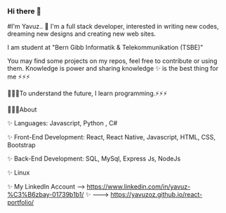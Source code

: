 ### Hi there 👋
#I'm Yavuz..
🚀 I'm a full stack developer, interested in writing new codes, dreaming new designs and creating new web sites.

I am student at "Bern Gibb Informatik & Telekommunikation (TSBE)"

You may find some projects on my repos, feel free to contribute or using them. Knowledge is power and sharing knowledge ✨ is the best thing for me ⚡⚡⚡

🌱🌱🌱To understand the future, I learn programming.⚡⚡⚡

💬💬💬About

✨ Languages: Javascript, Python , C#

✨ Front-End Development: React, React Native, Javascript, HTML, CSS, Bootstrap

✨ Back-End Development: SQL, MySql, Express Js, NodeJs

✨ Linux

✨ My Linkedln Account --> https://www.linkedin.com/in/yavuz-%C3%B6zbay-01739b1b1/
✨  --->  https://yavuzoz.github.io/react-portfolio/

<!--
**yavuzoz/yavuzoz** is a ✨ _special_ ✨ repository because its `README.md` (this file) appears on your GitHub profile.

Here are some ideas to get you started:

- 🔭 I’m currently working on ...
- 🌱 I’m currently learning ...
- 👯 I’m looking to collaborate on ...
- 🤔 I’m looking for help with ...
- 💬 Ask me about ...
- 📫 How to reach me: ...
- 😄 Pronouns: ...
- ⚡ Fun fact: ...
-->
